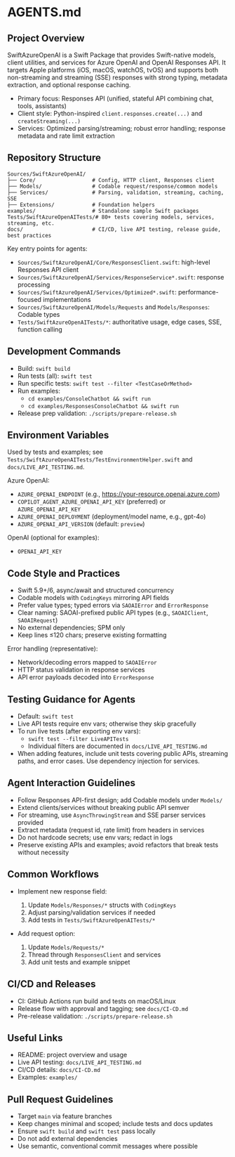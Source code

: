 # AGENTS.md

## Project Overview
SwiftAzureOpenAI is a Swift Package that provides Swift-native models, client utilities, and services for Azure OpenAI and OpenAI Responses API. It targets Apple platforms (iOS, macOS, watchOS, tvOS) and supports both non-streaming and streaming (SSE) responses with strong typing, metadata extraction, and optional response caching.

- Primary focus: Responses API (unified, stateful API combining chat, tools, assistants)
- Client style: Python-inspired `client.responses.create(...)` and `createStreaming(...)`
- Services: Optimized parsing/streaming; robust error handling; response metadata and rate limit extraction

## Repository Structure
```
Sources/SwiftAzureOpenAI/
├── Core/                  # Config, HTTP client, Responses client
├── Models/                # Codable request/response/common models
├── Services/              # Parsing, validation, streaming, caching, SSE
├── Extensions/            # Foundation helpers
examples/                  # Standalone sample Swift packages
Tests/SwiftAzureOpenAITests/# 80+ tests covering models, services, streaming, etc.
docs/                      # CI/CD, live API testing, release guide, best practices
```

Key entry points for agents:
- `Sources/SwiftAzureOpenAI/Core/ResponsesClient.swift`: high-level Responses API client
- `Sources/SwiftAzureOpenAI/Services/ResponseService*.swift`: response processing
- `Sources/SwiftAzureOpenAI/Services/Optimized*.swift`: performance-focused implementations
- `Sources/SwiftAzureOpenAI/Models/Requests` and `Models/Responses`: Codable types
- `Tests/SwiftAzureOpenAITests/*`: authoritative usage, edge cases, SSE, function calling

## Development Commands
- Build: `swift build`
- Run tests (all): `swift test`
- Run specific tests: `swift test --filter <TestCaseOrMethod>`
- Run examples:
  - `cd examples/ConsoleChatbot && swift run`
  - `cd examples/ResponsesConsoleChatbot && swift run`
- Release prep validation: `./scripts/prepare-release.sh`

## Environment Variables
Used by tests and examples; see `Tests/SwiftAzureOpenAITests/TestEnvironmentHelper.swift` and `docs/LIVE_API_TESTING.md`.

Azure OpenAI:
- `AZURE_OPENAI_ENDPOINT` (e.g., https://your-resource.openai.azure.com)
- `COPILOT_AGENT_AZURE_OPENAI_API_KEY` (preferred) or `AZURE_OPENAI_API_KEY`
- `AZURE_OPENAI_DEPLOYMENT` (deployment/model name, e.g., gpt-4o)
- `AZURE_OPENAI_API_VERSION` (default: `preview`)

OpenAI (optional for examples):
- `OPENAI_API_KEY`

## Code Style and Practices
- Swift 5.9+/6, async/await and structured concurrency
- Codable models with `CodingKeys` mirroring API fields
- Prefer value types; typed errors via `SAOAIError` and `ErrorResponse`
- Clear naming: SAOAI-prefixed public API types (e.g., `SAOAIClient`, `SAOAIRequest`)
- No external dependencies; SPM only
- Keep lines ≤120 chars; preserve existing formatting

Error handling (representative):
- Network/decoding errors mapped to `SAOAIError`
- HTTP status validation in response services
- API error payloads decoded into `ErrorResponse`

## Testing Guidance for Agents
- Default: `swift test`
- Live API tests require env vars; otherwise they skip gracefully
- To run live tests (after exporting env vars):
  - `swift test --filter LiveAPITests`
  - Individual filters are documented in `docs/LIVE_API_TESTING.md`
- When adding features, include unit tests covering public APIs, streaming paths, and error cases. Use dependency injection for services.

## Agent Interaction Guidelines
- Follow Responses API-first design; add Codable models under `Models/`
- Extend clients/services without breaking public API semver
- For streaming, use `AsyncThrowingStream` and SSE parser services provided
- Extract metadata (request id, rate limit) from headers in services
- Do not hardcode secrets; use env vars; redact in logs
- Preserve existing APIs and examples; avoid refactors that break tests without necessity

## Common Workflows
- Implement new response field:
  1) Update `Models/Responses/*` structs with `CodingKeys`
  2) Adjust parsing/validation services if needed
  3) Add tests in `Tests/SwiftAzureOpenAITests/*`

- Add request option:
  1) Update `Models/Requests/*`
  2) Thread through `ResponsesClient` and services
  3) Add unit tests and example snippet

## CI/CD and Releases
- CI: GitHub Actions run build and tests on macOS/Linux
- Release flow with approval and tagging; see `docs/CI-CD.md`
- Pre-release validation: `./scripts/prepare-release.sh`

## Useful Links
- README: project overview and usage
- Live API testing: `docs/LIVE_API_TESTING.md`
- CI/CD details: `docs/CI-CD.md`
- Examples: `examples/`

## Pull Request Guidelines
- Target `main` via feature branches
- Keep changes minimal and scoped; include tests and docs updates
- Ensure `swift build` and `swift test` pass locally
- Do not add external dependencies
- Use semantic, conventional commit messages where possible
